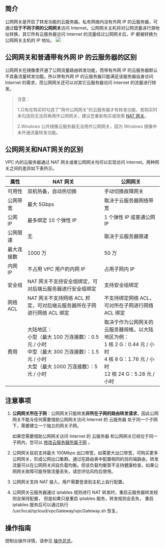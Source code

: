 ## 简介
公网网关是开启了转发功能的云服务器。私有网络内没有外网 IP 的云服务器，可通过**位于不同子网的公网网关**访问 Internet。公网网关主机将对公网流量进行源地址转换，其它所有云服务器访问 Internet 的流量经过公网网关后，IP 都被转换为公网网关主机的 IP 地址。
![](https://i.imgur.com/byGD2a2.png)

## 公网网关和普通带有外网 IP 的云服务器的区别
公网网关在镜像里开通了公网流量路由转发功能，而带有外网 IP 的云服务器默认不具备流量转发功能。所以带有外网 IP 的云服务器只能满足该服务器自身访问 Internet 的需求，而公网网关还可以对其它云服务器访问 Internet 的流量进行转发。
>注意：
>
>1.只有在购买时勾选了“用作公网网关”的云服务器才有转发功能，若购买时未勾选则无法将再用作公网网关，建议您重新购买或改用 [NAT 网关](https://cloud.tencent.com/document/product/552)。
>
>2.Windows 公共镜像云服务器无法用作公网网关，因为 Windows 镜像中未开通流量转发功能。
>
## 公网网关和NAT网关的区别

VPC 内的云服务器通过 NAT 网关或者公网网关均可以实现访问 Internet。两种网关之间的差异如下表所示。

| 属性     | NAT 网关                                    | 公网网关                                     |
| ------ | ---------------------------------------- | ---------------------------------------- |
| 可用性    | 双机热备，自动热切换                               | 手动切换故障网关                                 |
| 公网带宽   | 最大 5Gbps                                 | 取决于云服务器网络带宽                              |
| 公网 IP  | 最多绑定 10 个弹性 IP                           | 1 个弹性 IP 或普通公网 IP                      |
| 公网限速   | 无                                        | 取决于云服务器限速                                |
| 最大连接数  | 1000 万                                   | 50 万                                      |
| 内网 IP  | 不占用 VPC 用户的内网 IP                          | 占用子网内 IP                                 |
| 安全组    | NAT 网关不支持安全组绑定，可对后端云服务器进行安全组绑定     | 支持安全组绑定             |
| 网络 ACL | NAT 网关不支持网络 ACL 邦定，可对后端云服务器所在子网进行网络 ACL 绑定 | 不支持绑定网络 ACL，可对所在子网进行网络 ACL  绑定   |
| 费用     | 大陆地区：<br/>小型（最大 100 万连接数）：0.5 元 / 小时<br/>中型（最大 300 万连接数）：1.5 元 / 小时<br/>大型（最大 1000 万连接数）：5 元 / 小时 | 取决于作为公网网关的云服务器规格，以大陆地区为例：<br/>1 核 2 G：0.44 元 / 小时<br/>4 核 8 G：1.76 元 / 小时<br/>12 核 24 G：5.28 元 / 小时 |

## 注意事项

1. **公网网关所在子网**：公网网关只能转发**非所在子网的路由转发请求**，因此公网网关不能与任何需要借助公网网关访问 Internet 的 云服务器 处于同一个子网下，需要建立一个独立的网关子网。

	如果您需要借助公网网关访问 Internet 的 云服务器 和公网网关已经位于同一子网内，您可以 [修改云服务器所属子网](https://cloud.tencent.com/document/product/213/16565)
。

2. 公网网关目前支持最大 100Mbps 出口带宽，如需更大出口带宽，可购买更多公网网关，形成公网出口集群。通过在路由表中配置相同的目的端路由，转发流量可以在公网网关间自负载均衡。但该负载均衡暂不支持健康检查，如果公网网关故障可能导致流量丢失，请您评估风险后使用。
3. 公网网关支持 NAT 接入，用户需要登录到主机上自行配置。
4. 公网网关云服务器通过 iptables 规则进行 NAT 转发时，重启云服务器转发规则会保持配置， 但是如果只是重启 iptables 服务，转发规则会丢失， 重启 iptables 服务后可以通过执行 /usr/local/qcloud/vpcGateway/vpcGateway.sh 恢复。




## 操作指南
控制台操作详情，请参见 [操作总览](https://cloud.tencent.com/document/product/215/20140)。
